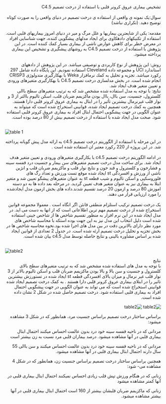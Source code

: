 
<div dir="rtl">
تشخیص بیماری عروق کرونر قلبی با استفاده از درخت تصمیم 5.C4
</div>
<br/>

<div dir="rtl">
سوال:یک نمونه ی واقعی از استفاده ی درخت تصمیم در دنیای واقعی را به صورت کوتاه توضیح دهید. (تکراری نباشد)  
  
  </div>
<br/>

<div dir="rtl">
مقدمه: یکی از شایعترین بیماریها و علل مرگ و میر در دنیای امروز بیماریهای قلبی است. استفاده از تکنیكهای دادهكاوی برای
ایجاد مدلهای پیشگویی كننده، جهت شناسایی افراد در معرض خطر برای كاهش عوارض ناشی از بیماری بسیار كمك كننده است. در
این پژوهش با استفاده از درخت تصمیم 5.C4 به روشهای پیشگیری و تشخیص این بیماری پرداخته میشود. 
</div>
<br/>

<div dir="rtl">
روش: این پژوهش از نوع كاربردی و توصیفی میباشد. در این پژوهش از دادههای استاندارد UCI و مجموعه داده Cleveland
استفاده نمودیم. این پایگاه داده شامل 297 ركورد میباشد. تجزیه و تحلیل به كمك نرمافزار Weka با بهكارگیری متدولوژی CRISP3
انجام شده است. در بخش مدلسازی درخت تصمیم 5.C4 با بهكارگیری متغیرهای ورودی و تعیین متغیر هدف ایجاد شد.
</div>
<div dir="rtl">
نتایج: با توجه به مدل استفاده شده مشخص شد كه به ترتیب متغیرهای سطح باالی كلسترول، جنسیت، سن باال، باال بودن ماكزیمم
ضربان قلب، اسکن تالیوم باالتر از 3 و نوار قلب غیرنرمال بیشترین تأثیر را در ابتال به بیماری عروق كرونر قلبی دارا هستند. همچنین به
كمك درخت تصمیم ایجاد شده، قوانینی استخراج شده است كه میتواند به عنوان الگویی در جهت پیشگویی احتمال ابتال افراد به بیماری
عروق كرونر قلبی استفاده شود. صحت مدل ایجاد شده با استفاده از درخت تصمیم بیش از 80 درصد بوده است.
</div>
<br/>

![table 1](https://github.com/semnan-university-ai/machine-learning-class/blob/main/excersiecs/Homayontoosy/10/2.jpg)

<div dir="rtl">
 در این مرحله با استفاده از الگوریتم درخت تصمیم c4.5 به ارائه مدل پیش گویانه پرداخته شد. در این پروژه از 220 رکورد معتبر ان استفاده شده است .
</div>
<br/>
<div dir="rtl">
در ادامه الگوریتم درخت تصمیم c4.5 با بکارگیری متغیرهای ورودی و تعیین متغیر هدف ایجاد شد. برای ساخت مدل درخت تصمیم متغیرهای سن بیمار و جنسیت درد قفسه سینه و فشارخون و کلسترول و قند خون و نتایج نوار قلب و ماکزیمم ضربان قلب و انژین ناشی از ورزش و افسردگی st ایجاد شده موقع تست ورزش و تعداد رگ های فلوروسکپی و اسکن تالیوم و شیب قطعه st به عنوان متغیرهای پیشگو تعیین شد و متغیر ابتلا به بیماری نیز به عنوان متغیر هدف تعیین گردید. در مرحله بعد داده ها به دو دسته اموزش 80 درصد و ازمون 20 درصد تقسیم شدند.داده های بخش ازمون مدل ایجادشده را مورد ارزیابی قرار می دهند.  
</div>  
<br/>

<div dir="rtl">
یک درخت تصمیم ترکیب استلزام منطقی قانئن اگر انگاه است . معمولا مجموعه قوانین استخراج شده از درخت تصمیم مهم ترین اطلاعاتی است که از انها به دست می اید. در مدل ایجاد شده در این نرم افزار به منظور تقسیم شاخص ها از شاخص جینی استفاده شده است دلیل انتخاب این مدل نیز به این جهت بوده استکه با محاسبه شاخص های مورد نظر دارای بالاترین دقت در بین مدل های اجرا شده بود.نحوه محاسبه شاخص ها در بخش تجزیه و تحلیل درخت تصمیم ارئه شده است. در جدول 2 تعدادی از قوانین ایجاد شده بر اساس مشاوره بالینی و نتایج حاصله توسط مدل c4.5 بیان شده است.  
 </div>
<br/>  

![table2](https://github.com/semnan-university-ai/machine-learning-class/blob/main/excersiecs/Homayontoosy/10/3.jpg)
<br/>  

<div dir="rtl">
نتایج 
</br>  

<div dir="rtl">
با توجه به مدل های استفاده شده مشخص شد که به ترتیب متغیرهای سطح بالای کلسترول و جنسیت و سن بالا و بالا بودن ماکزیمم ضربان قلب و اسکن تالیوم بالاتر از 3 نوار قلب غیر نرمال و میزان بالای افسردگی قطعه st ایجاد شده در تستورزش بیشترین تاثیر را در ابتلای بیماری عروق کرونر قلبی دارا هستند . به کمک درخت تصمیم ایجاد شده قوانینی استخراج شده است که می تواند به عنوان الگویی در جهت پیشگویی احتمال افراد به بیماری قلبی استفاده شود. درخت تصمیم حاصل شده در شکل 2 نشان داده شده است.
<br/>  

![table2](https://github.com/semnan-university-ai/machine-learning-class/blob/main/excersiecs/Homayontoosy/10/4.jpg)
![table2](https://github.com/semnan-university-ai/machine-learning-class/blob/main/excersiecs/Homayontoosy/10/5.jpg)   

<div dir="rtl">  
براساس ساختار درخت تصمیم براساس جنسیت مرد، همانطور
كه در شکل 3 مشاهده میشود:    

مردانی كه در ناحیه قفسه سینه خود درد بدون عالمت احساس
میكنند احتمال ابتال بیماری قلبی در آنها مشاهده میشود.
درصد بیماران قلبی مرد نسبت به زن بیشتر است 

  
مردانی كه در ناحیه قفسه سینه خود درد بدون عالمت احساس
میكنند و سن باالی 55 سال دارند احتمال ابتال بیماری قلبی
در آنها مشاهده میشود.

 همچنین براساس ساختار درخت تصمیم براساس
جنسیت زن، همانطور كه در شکل 4 مشاهده می-
شود: 

زنانی كه در هنگام ورزش تپش قلب زیادی احساس
نمیكنند احتمال ابتال بیماری قلبی در آنها كمتر
مشاهده میشود  

زنانی كه ماكزیمم ضربان قلبشان بیشتر از 160 است
احتمال ابتال بیماری قلبی در آنها بیشتر مشاهده
میشود.  
</div>
  
  

